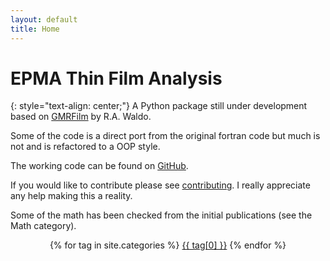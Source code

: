 ```yaml
---
layout: default
title: Home
---
```


# EPMA Thin Film Analysis
{: style="text-align: center;"}
A Python package still under development based on [GMRFilm](https://github.com/openafox/gmrfilm) by R.A. Waldo.

Some of the code is a direct port from the original fortran code but much is not and is refactored to a OOP style.

The working code can be found on [GitHub](https://github.com/openafox/epma_thins).

If you would like to contribute please see [contributing](/contributing). I really appreciate any help making this a reality.

Some of the math has been checked from the initial publications (see the Math category).

  <div class="tags-expo-list" style="text-align: center;">
    {% for tag in site.categories %}
    <a href="/blog/categories#{{ tag[0] | slugify }}" class="post-tag">{{ tag[0] }}</a>
    {% endfor %}
  </div>
